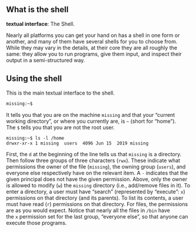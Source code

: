 
## What is the shell

**textual interface**: The Shell.

Nearly all platforms you can get your hand on has a shell in one form or another, and many of them have several shells for you to choose from. While they may vary in the details, at their core they are all roughly the same: they allow you to run programs, give them input, and inspect their output in a semi-structured way.

## Using the shell

This is the main textual interface to the shell. 
```bash
missing:~$
```
It tells you that you are on the machine `missing` and that your “current working directory”, or where you currently are, is `~` (short for “home”). The `$` tells you that you are not the root user.

```
missing:~$ ls -l /home
drwxr-xr-x 1 missing  users  4096 Jun 15  2019 missing
```
First, the `d` at the beginning of the line tells us that `missing` is a directory. Then follow three groups of three characters (`rwx`). These indicate what permissions the owner of the file (`missing`), the owning group (`users`), and everyone else respectively have on the relevant item. A `-` indicates that the given principal does not have the given permission. Above, only the owner is allowed to modify (`w`) the `missing` directory (i.e., add/remove files in it). To enter a directory, a user must have “search” (represented by “execute”: `x`) permissions on that directory (and its parents). To list its contents, a user must have read (`r`) permissions on that directory. For files, the permissions are as you would expect. Notice that nearly all the files in `/bin` have the `x` permission set for the last group, “everyone else”, so that anyone can execute those programs.